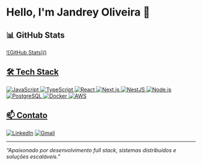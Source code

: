 # Hello, I'm Jandrey Oliveira 👋

## 📊 GitHub Stats

<div style="display: flex;">
    <a href="https://github.com/jandrey">
   ![GitHub Stats](<STATS_URL>)
</div>




## 🛠️ Tech Stack
![JavaScript](https://img.shields.io/badge/-JavaScript-F7DF1E?style=flat&logo=javascript&logoColor=black)
![TypeScript](https://img.shields.io/badge/-TypeScript-3178C6?style=flat&logo=typescript&logoColor=white)
![React](https://img.shields.io/badge/-React-61DAFB?style=flat&logo=react&logoColor=black)
![Next.js](https://img.shields.io/badge/-Next.js-000000?style=flat&logo=next.js&logoColor=white)
![NestJS](https://img.shields.io/badge/-NestJS-E0234E?style=flat&logo=nestjs&logoColor=white)
![Node.js](https://img.shields.io/badge/-Node.js-339933?style=flat&logo=node.js&logoColor=white)
![PostgreSQL](https://img.shields.io/badge/-PostgreSQL-316192?style=flat&logo=postgresql&logoColor=white)
![Docker](https://img.shields.io/badge/-Docker-2496ED?style=flat&logo=docker&logoColor=white)
![AWS](https://img.shields.io/badge/-AWS-232F3E?style=flat&logo=amazon-aws&logoColor=white)


## 📫 Contato
[![LinkedIn](https://img.shields.io/badge/-LinkedIn-0077B5?style=flat&logo=linkedin&logoColor=white)](https://www.linkedin.com/in/jandrey/)
[![Gmail](https://img.shields.io/badge/-Gmail-D14836?style=flat&logo=gmail&logoColor=white)](mailto:jandrey@example.com)

---

*“Apaixonado por desenvolvimento full stack, sistemas distribuídos e soluções escaláveis.”*
